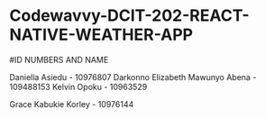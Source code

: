 # Codewavvy-DCIT-202-REACT-NATIVE-WEATHER-APP

#ID NUMBERS AND NAME

Daniella Asiedu - 10976807
Darkonno Elizabeth Mawunyo Abena - 109488153
Kelvin Opoku - 10963529



Grace Kabukie Korley - 10976144
